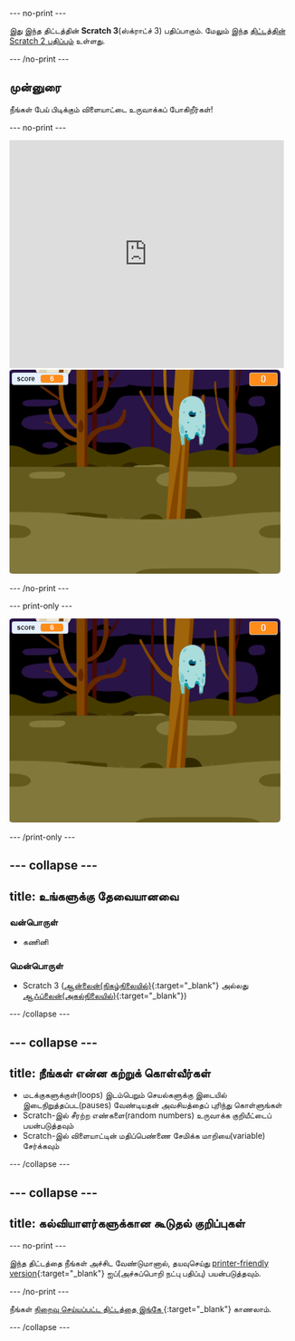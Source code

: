 --- no-print ---

இது இந்த திட்டத்தின் **Scratch 3**(ஸ்க்ராட்ச் 3) பதிப்பாகும். மேலும் இந்த [திட்டத்தின் Scratch 2 பதிப்பும்](https://projects.raspberrypi.org/ta-IN/projects/ghostbusters-scratch2) உள்ளது.

--- /no-print ---

## முன்னுரை

நீங்கள் பேய் பிடிக்கும் விளையாட்டை உருவாக்கப் போகிறீர்கள்!

--- no-print ---

<div class="scratch-preview">
  <iframe allowtransparency="true" width="485" height="402" src="https://scratch.mit.edu/projects/embed/276874679/?autostart=false" frameborder="0" scrolling="no"></iframe>
  <img src="images/showcase-static.png">
</div>

--- /no-print ---

--- print-only ---

![காட்சி பெட்டி](images/showcase-static.png)

--- /print-only ---

--- collapse ---
---
title: உங்களுக்கு தேவையானவை
---

### வன்பொருள்

- கணினி

### மென்பொருள்

- Scratch 3 ([ஆன்லைன்(நிகழ்நிலையில்)](http://rpf.io/scratchon){:target="_blank"} அல்லது [ஆஃப்லைன்(அகல்நிலையில்)](http://rpf.io/scratchoff){:target="_blank"})

--- /collapse ---

--- collapse ---
---
title: நீங்கள் என்ன கற்றுக் கொள்வீர்கள்
---

- மடக்குகளுக்குள்(loops) இடம்பெறும் செயல்களுக்கு இடையில் இடைநிறுத்தப்பட(pauses) வேண்டியதன் அவசியத்தைப் புரிந்து கொள்ளுங்கள்
- Scratch-இல் சீரற்ற எண்களை(random numbers) உருவாக்க குறியீட்டைப் பயன்படுத்தவும்
- Scratch-இல் விளையாட்டின் மதிப்பெண்ணை சேமிக்க மாறியை(variable) சேர்க்கவும்

--- /collapse ---

--- collapse ---
---
title: கல்வியாளர்களுக்கான கூடுதல் குறிப்புகள்
---

--- no-print ---

இந்த திட்டத்தை நீங்கள் அச்சிட வேண்டுமானால், தயவுசெய்து [printer-friendly version](https://projects.raspberrypi.org/ta-IN/projects/ghostbusters/print){:target="_blank"} ஐப்(அச்சுப்பொறி நட்பு பதிப்பு) பயன்படுத்தவும்.

--- /no-print ---

நீங்கள் [ நிறைவு செய்யப்பட்ட திட்டத்தை இங்கே ](http://rpf.io/p/ta-IN/ghostbusters-get){:target="_blank"} காணலாம்.

--- /collapse ---